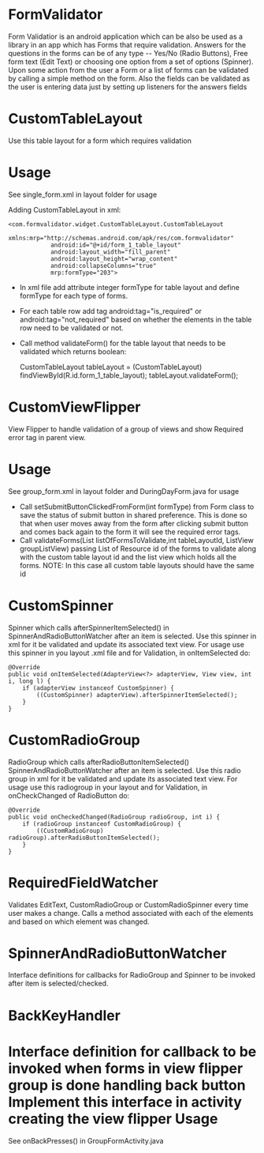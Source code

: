 FormValidator
=============

Form Validatior is an android application which can be also be used as a library in an app which has 
Forms that require validation. Answers for the questions in the forms can be of any type -- Yes/No (Radio Buttons), 
Free form text (Edit Text) or choosing one option from a set of options (Spinner). Upon some action 
from the user a Form or a list of forms can be validated by calling a simple method on the form. 
Also the fields can be validated as the user is entering data just by setting up listeners for the answers fields 

CustomTableLayout 
=================
Use this table layout for a form which requires validation

Usage
=====	
See single_form.xml in layout folder for usage

Adding CustomTableLayout in xml:

	<com.formvalidator.widget.CustomTableLayout.CustomTableLayout
                xmlns:mrp="http://schemas.android.com/apk/res/com.formvalidator"
                android:id="@+id/form_1_table_layout"
                android:layout_width="fill_parent"
                android:layout_height="wrap_content"
                android:collapseColumns="true"
                mrp:formType="203">

- In xml file add attribute integer formType for table layout and define formType for each type of forms.
- For each table row add tag android:tag="is_required" or android:tag="not_required" based on 
whether the elements in the table row need to be validated or not.
- Call method validateForm() for the table layout that needs to be validated
which returns boolean:
	
	CustomTableLayout tableLayout = (CustomTableLayout) findViewById(R.id.form_1_table_layout);
    tableLayout.validateForm();
    
CustomViewFlipper
================
View Flipper to handle validation of a group of views and show Required error tag in parent view.

Usage
=====
See group_form.xml in layout folder and DuringDayForm.java for usage
- Call setSubmitButtonClickedFromForm(int formType) from Form class to save the status of submit button
in shared preference. This is done so that when user moves away from the form after clicking submit button
and comes back again to the form it will see the required error tags.
- Call validateForms(List<Integer> listOfFormsToValidate,int tableLayoutId, ListView groupListView)
passing List of Resource id of the forms to validate along with the custom table layout id and the list view
which holds all the forms.
NOTE: In this case all custom table layouts should have the same id
 

CustomSpinner
============
 Spinner which calls afterSpinnerItemSelected() in SpinnerAndRadioButtonWatcher after an item is selected. Use this spinner in xml for it be validated and update its associated text view.
 For usage use this spinner in you layout .xml file and for Validation, in onItemSelected do:
 	
 	@Override
    public void onItemSelected(AdapterView<?> adapterView, View view, int i, long l) {
        if (adapterView instanceof CustomSpinner) {
            ((CustomSpinner) adapterView).afterSpinnerItemSelected();
        }
    }


CustomRadioGroup
===============
 RadioGroup which calls afterRadioButtonItemSelected() SpinnerAndRadioButtonWatcher after an item is selected. Use this radio group in xml for it be validated and update its associated text view.
 For usage use this radiogroup in your layout and for Validation, in onCheckChanged of RadioButton do:
 
 	@Override
    public void onCheckedChanged(RadioGroup radioGroup, int i) {
        if (radioGroup instanceof CustomRadioGroup) {
            ((CustomRadioGroup) radioGroup).afterRadioButtonItemSelected();
        }
    }
 
RequiredFieldWatcher
====================
Validates EditText, CustomRadioGroup or CustomRadioSpinner every time user makes a change. Calls a method associated with 
each of the elements and based on which element was changed.

SpinnerAndRadioButtonWatcher
===========================
Interface definitions for callbacks for RadioGroup and Spinner to be invoked after item is selected/checked.

BackKeyHandler
=============
Interface definition for callback to be invoked when forms in view flipper group is done handling back button
Implement this interface in activity creating the view flipper
Usage
====
See onBackPresses() in GroupFormActivity.java
